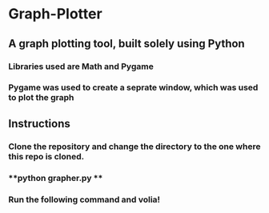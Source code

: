 # Graph-Plotter
## A graph plotting tool, built solely using Python
### Libraries used are Math and Pygame
### Pygame was used to create a seprate window, which was used to plot the graph

## Instructions
### Clone the repository and change the directory to the one where this repo is cloned.
### **python grapher.py **
### Run the following command and volia!
